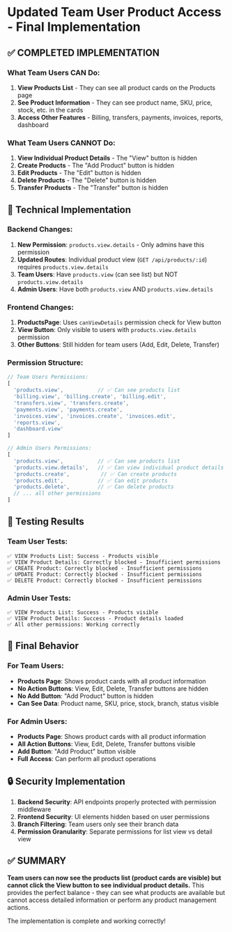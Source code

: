# Updated Team User Product Access - Final Implementation

## ✅ COMPLETED IMPLEMENTATION

### **What Team Users CAN Do:**
1. **View Products List** - They can see all product cards on the Products page
2. **See Product Information** - They can see product name, SKU, price, stock, etc. in the cards
3. **Access Other Features** - Billing, transfers, payments, invoices, reports, dashboard

### **What Team Users CANNOT Do:**
1. **View Individual Product Details** - The "View" button is hidden
2. **Create Products** - The "Add Product" button is hidden
3. **Edit Products** - The "Edit" button is hidden
4. **Delete Products** - The "Delete" button is hidden
5. **Transfer Products** - The "Transfer" button is hidden

## 🔧 Technical Implementation

### **Backend Changes:**
1. **New Permission**: `products.view.details` - Only admins have this permission
2. **Updated Routes**: Individual product view (`GET /api/products/:id`) requires `products.view.details`
3. **Team Users**: Have `products.view` (can see list) but NOT `products.view.details`
4. **Admin Users**: Have both `products.view` AND `products.view.details`

### **Frontend Changes:**
1. **ProductsPage**: Uses `canViewDetails` permission check for View button
2. **View Button**: Only visible to users with `products.view.details` permission
3. **Other Buttons**: Still hidden for team users (Add, Edit, Delete, Transfer)

### **Permission Structure:**
```javascript
// Team Users Permissions:
[
  'products.view',           // ✅ Can see products list
  'billing.view', 'billing.create', 'billing.edit',
  'transfers.view', 'transfers.create',
  'payments.view', 'payments.create',
  'invoices.view', 'invoices.create', 'invoices.edit',
  'reports.view',
  'dashboard.view'
]

// Admin Users Permissions:
[
  'products.view',           // ✅ Can see products list
  'products.view.details',   // ✅ Can view individual product details
  'products.create',          // ✅ Can create products
  'products.edit',           // ✅ Can edit products
  'products.delete',         // ✅ Can delete products
  // ... all other permissions
]
```

## 🧪 Testing Results

### **Team User Tests:**
```
✅ VIEW Products List: Success - Products visible
✅ VIEW Product Details: Correctly blocked - Insufficient permissions
✅ CREATE Product: Correctly blocked - Insufficient permissions
✅ UPDATE Product: Correctly blocked - Insufficient permissions
✅ DELETE Product: Correctly blocked - Insufficient permissions
```

### **Admin User Tests:**
```
✅ VIEW Products List: Success - Products visible
✅ VIEW Product Details: Success - Product details loaded
✅ All other permissions: Working correctly
```

## 🎯 Final Behavior

### **For Team Users:**
- **Products Page**: Shows product cards with all product information
- **No Action Buttons**: View, Edit, Delete, Transfer buttons are hidden
- **No Add Button**: "Add Product" button is hidden
- **Can See Data**: Product name, SKU, price, stock, branch, status visible

### **For Admin Users:**
- **Products Page**: Shows product cards with all product information
- **All Action Buttons**: View, Edit, Delete, Transfer buttons visible
- **Add Button**: "Add Product" button visible
- **Full Access**: Can perform all product operations

## 🔒 Security Implementation

1. **Backend Security**: API endpoints properly protected with permission middleware
2. **Frontend Security**: UI elements hidden based on user permissions
3. **Branch Filtering**: Team users only see their branch data
4. **Permission Granularity**: Separate permissions for list view vs detail view

## ✅ SUMMARY

**Team users can now see the products list (product cards are visible) but cannot click the View button to see individual product details.** This provides the perfect balance - they can see what products are available but cannot access detailed information or perform any product management actions.

The implementation is complete and working correctly!
